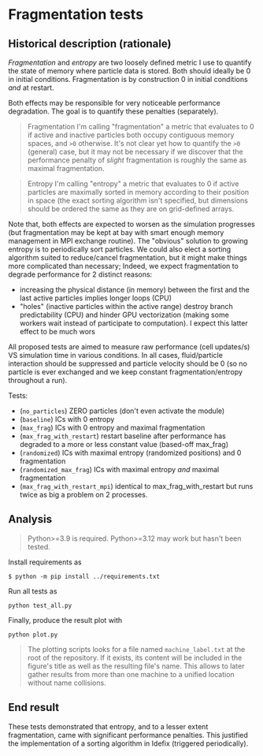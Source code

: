 # Fragmentation tests

## Historical description (rationale)

*Fragmentation* and *entropy* are two loosely defined metric I use to quantify the state of memory where particle data is stored.
Both should ideally be 0 in initial conditions. Fragmentation is by construction 0 in initial conditions *and* at restart.

Both effects may be responsible for very noticeable performance degradation. The goal is to quantify these penalties (separately).

> Fragmentation
> I'm calling "fragmentation" a metric that evaluates to 0 if active and inactive particles both occupy contiguous memory spaces, and `>0` otherwise. It's not clear yet how to quantify the `>0` (general) case, but it may not be necessary if we discover that the performance penalty of *slight* fragmentation is roughly the same as maximal fragmentation.

>Entropy
>I'm calling "entropy" a metric that evaluates to 0 if active particles are maximally sorted in memory according to their position in space (the exact sorting algorithm isn't specified, but dimensions should be ordered the same as they are on grid-defined arrays.

Note that, both effects are expected to worsen as the simulation progresses (but fragmentation may be kept at bay with smart enough memory management in MPI exchange routine). The "obvious" solution to growing entropy is to periodically sort particles. We could also elect a sorting algorithm suited to reduce/cancel fragmentation, but it might make things more complicated than necessary; Indeed, we expect fragmentation to degrade performance for 2 distinct reasons:
- increasing the physical distance (in memory) between the first and the last active particles implies longer loops (CPU)
- "holes" (inactive particles within the active range) destroy branch predictability (CPU) and hinder GPU vectorization (making some workers wait instead of participate to computation). I expect this latter effect to be much wors

All proposed tests are aimed to measure raw performance (cell updates/s) VS simulation time in various conditions.
In all cases, fluid/particle interaction should be suppressed and particle velocity should be 0 (so no particle is ever exchanged and we keep constant fragmentation/entropy throughout a run).

Tests:
- (`no_particles`) ZERO particles (don't even activate the module)
- (`baseline`) ICs with 0 entropy
- (`max_frag`) ICs with 0 entropy and maximal fragmentation
- (`max_frag_with_restart`) restart baseline after performance has degraded to a more or less constant value (based-off max_frag)
- (`randomized`) ICs with maximal entropy (randomized positions) and 0 fragmentation
- (`randomized_max_frag`) ICs with maximal entropy *and* maximal fragmentation
- (`max_frag_with_restart_mpi`) identical to max_frag_with_restart but runs twice as big a
  problem on 2 processes.


## Analysis

> Python>=3.9 is required. Python>=3.12 may work but hasn't been tested.

Install requirements as
```shell
$ python -m pip install ../requirements.txt
```

Run all tests as
```shell
python test_all.py
```

Finally, produce the result plot with
```shell
python plot.py
```

> The plotting scripts looks for a file named `machine_label.txt` at the root of the
> repository. If it exists, its content will be included in the figure's title as well
> as the resulting file's name. This allows to later gather results from more than one
> machine to a unified location without name collisions.

## End result

These tests demonstrated that entropy, and to a lesser extent fragmentation, came with
significant performance penalties. This justified the implementation of a sorting
algorithm in Idefix (triggered periodically).
